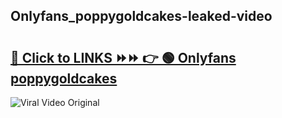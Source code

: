 
 ## Onlyfans_poppygoldcakes-leaked-video 

# <h2><a href="https://clipsfans.com/Onlyfans_poppygoldcakes&ref=git">🔗 Click to LINKS ⏩⏩ 👉 🟢 Onlyfans poppygoldcakes </a></h2>

<a href="https://clipsfans.com/Onlyfans_poppygoldcakes&ref=git" rel="nofollow" data-target="animated-image.originalLink"><img src="https://i.ibb.co.com/xMMVF88/686577567.gif" alt="Viral Video Original" style="max-width: 100%; display: inline-block;" data-target="animated-image.originalImage"></a>
